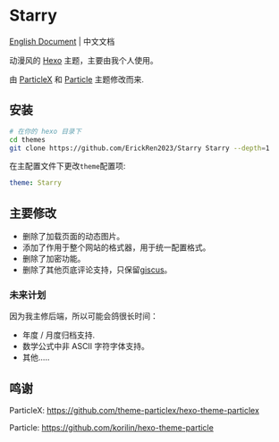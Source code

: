 # Starry

[English Document](readme.md) | 中文文档

动漫风的 [Hexo](https://hexo.io/) 主题，主要由我个人使用。

由 [ParticleX](https://github.com/theme-particlex/hexo-theme-particlex) 和 [Particle](https://github.com/korilin/hexo-theme-particle) 主题修改而来.

## 安装

```bash
# 在你的 hexo 目录下
cd themes
git clone https://github.com/ErickRen2023/Starry Starry --depth=1
```

在主配置文件下更改`theme`配置项:

```yaml
theme: Starry
```

## 主要修改

- 删除了加载页面的动态图片。
- 添加了作用于整个网站的格式器，用于统一配置格式。
- 删除了加密功能。
- 删除了其他页底评论支持，只保留[giscus](https://github.com/giscus/giscus)。

### 未来计划

因为我主修后端，所以可能会鸽很长时间：

- 年度 / 月度归档支持.
- 数学公式中非 ASCII 字符字体支持。 
- 其他.....

## 鸣谢

ParticleX: https://github.com/theme-particlex/hexo-theme-particlex

Particle: https://github.com/korilin/hexo-theme-particle